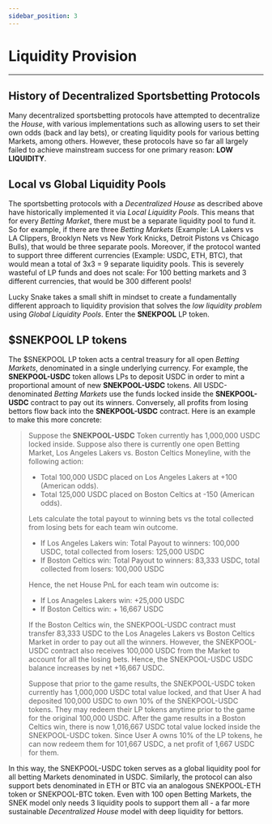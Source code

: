 ```yaml
---
sidebar_position: 3
---
```


<head>
    <title>Lucky Snake</title>
    <meta name="title" property="og:title" content="Lucky Snake" />
    <meta name="description" content="Documentation | Liquidity Provision" />
    <meta name="description" property="og:description" content="Intro" />
    <meta name="image" property="og:image" content="https://i.imgur.com/6qcqgRg.png" />
    <meta name="twitter:title" content="Lucky Snake" />
    <meta name="twitter:description" content="Documentation | Liquidity Provision" />
    <meta name="twitter:image" content="https://i.imgur.com/6qcqgRg.png"/>
    <meta name="twitter:card" content="summary_large_image" />
    <meta name="twitter:site" content="@luckysnakexyz" />
</head>

# Liquidity Provision

---

## History of Decentralized Sportsbetting Protocols

Many decentralized sportsbetting protocols have attempted to decentralize the *House*, with various implementations such as allowing users to set their own odds (back and lay bets), or creating liquidity pools for various betting Markets, among others. However, these protocols have so far all largely failed to achieve mainstream success for one primary reason: **LOW LIQUIDITY**.

## Local vs Global Liquidity Pools

The sportsbetting protocols with a *Decentralized House* as described above have historically implemented it via *Local Liquidity Pools*. This means that for every *Betting Market*, there must be a separate liquidity pool to fund it. So for example, if there are three *Betting Markets* (Example: LA Lakers vs LA Clippers, Brooklyn Nets vs New York Knicks, Detroit Pistons vs Chicago Bulls), that would be three separate pools. Moreover, if the protocol wanted to support three different currencies (Example: USDC, ETH, BTC), that would mean a total of 3x3 = 9 separate liquidity pools. This is severely wasteful of LP funds and does not scale: For 100 betting markets and 3 different currencies, that would be 300 different pools!

Lucky Snake takes a small shift in mindset to create a fundamentally different approach to liquidity provision that solves the *low liquidity problem* using *Global Liquidity Pools*. Enter the **SNEKPOOL** LP token.

## $SNEKPOOL LP tokens

The $SNEKPOOL LP token acts a central treasury for all open *Betting Markets*, denominated in a single underlying currency. For example, the **SNEKPOOL-USDC** token allows LPs to deposit USDC in order to mint a proportional amount of new **SNEKPOOL-USDC** tokens. All USDC-denominated *Betting Markets* use the funds locked inside the **SNEKPOOL-USDC** contract to pay out its winners. Conversely, all profits from losing bettors flow back into the **SNEKPOOL-USDC** contract. Here is an example to make this more concrete:

> Suppose the **SNEKPOOL-USDC** Token currently has 1,000,000 USDC locked inside. Suppose also there is currently one open Betting Market, Los Angeles Lakers vs. Boston Celtics Moneyline, with the following action:
>
> * Total 100,000 USDC placed on Los Angeles Lakers at +100 (American odds).
> * Total 125,000 USDC placed on Boston Celtics at -150 (American odds).
>
> Lets calculate the total payout to winning bets vs the total collected from losing bets for each team win outcome.
>
> * If Los Angeles Lakers win: Total Payout to winners: 100,000 USDC, total collected from losers: 125,000 USDC
> * If Boston Celtics win: Total Payout to winners: 83,333 USDC, total collected from losers: 100,000 USDC
>
> Hence, the net House PnL for each team win outcome is:
>
> * If Los Anageles Lakers win: +25,000 USDC
> * If Boston Celtics win: + 16,667 USDC
>
> If the Boston Celtics win, the SNEKPOOL-USDC contract must transfer 83,333 USDC to the Los Anageles Lakers vs Boston Celtics Market in order to pay out all the winners. However, the SNEKPOOL-USDC contract also receives 100,000 USDC from the Market to account for all the losing bets. Hence, the SNEKPOOL-USDC USDC balance increases by net +16,667 USDC.
>
> Suppose that prior to the game results, the SNEKPOOL-USDC token currently has 1,000,000 USDC total value locked, and that User A had deposited 100,000 USDC to own 10% of the SNEKPOOL-USDC tokens. They may redeem their LP tokens anytime prior to the game for the original 100,000 USDC. After the game results in a Boston Celtics win, there is now 1,016,667 USDC total value locked inside the SNEKPOOL-USDC token. Since User A owns 10% of the LP tokens, he can now redeem them for 101,667 USDC, a net profit of 1,667 USDC for them.
 
In this way, the SNEKPOOL-USDC token serves as a global liquidity pool for all betting Markets denominated in USDC. Similarly, the protocol can also support bets denominated in ETH or BTC via an analogous SNEKPOOL-ETH token or SNEKPOOL-BTC token. Even with 100 open Betting Markets, the SNEK model only needs 3 liquidity pools to support them all - a far more sustainable *Decentralized House* model with deep liquidity for bettors.
